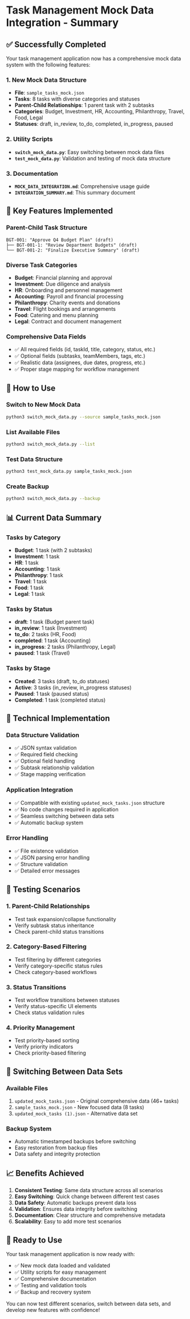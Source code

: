 # Task Management Mock Data Integration - Summary

## ✅ Successfully Completed

Your task management application now has a comprehensive mock data system with the following features:

### 1. New Mock Data Structure
- **File**: `sample_tasks_mock.json`
- **Tasks**: 8 tasks with diverse categories and statuses
- **Parent-Child Relationships**: 1 parent task with 2 subtasks
- **Categories**: Budget, Investment, HR, Accounting, Philanthropy, Travel, Food, Legal
- **Statuses**: draft, in_review, to_do, completed, in_progress, paused

### 2. Utility Scripts
- **`switch_mock_data.py`**: Easy switching between mock data files
- **`test_mock_data.py`**: Validation and testing of mock data structure

### 3. Documentation
- **`MOCK_DATA_INTEGRATION.md`**: Comprehensive usage guide
- **`INTEGRATION_SUMMARY.md`**: This summary document

## 🎯 Key Features Implemented

### Parent-Child Task Structure
```
BGT-001: "Approve Q4 Budget Plan" (draft)
├── BGT-001-1: "Review Department Budgets" (draft)
└── BGT-001-2: "Finalize Executive Summary" (draft)
```

### Diverse Task Categories
- **Budget**: Financial planning and approval
- **Investment**: Due diligence and analysis
- **HR**: Onboarding and personnel management
- **Accounting**: Payroll and financial processing
- **Philanthropy**: Charity events and donations
- **Travel**: Flight bookings and arrangements
- **Food**: Catering and menu planning
- **Legal**: Contract and document management

### Comprehensive Data Fields
- ✅ All required fields (id, taskId, title, category, status, etc.)
- ✅ Optional fields (subtasks, teamMembers, tags, etc.)
- ✅ Realistic data (assignees, due dates, progress, etc.)
- ✅ Proper stage mapping for workflow management

## 🚀 How to Use

### Switch to New Mock Data
```bash
python3 switch_mock_data.py --source sample_tasks_mock.json
```

### List Available Files
```bash
python3 switch_mock_data.py --list
```

### Test Data Structure
```bash
python3 test_mock_data.py sample_tasks_mock.json
```

### Create Backup
```bash
python3 switch_mock_data.py --backup
```

## 📊 Current Data Summary

### Tasks by Category
- **Budget**: 1 task (with 2 subtasks)
- **Investment**: 1 task
- **HR**: 1 task
- **Accounting**: 1 task
- **Philanthropy**: 1 task
- **Travel**: 1 task
- **Food**: 1 task
- **Legal**: 1 task

### Tasks by Status
- **draft**: 1 task (Budget parent task)
- **in_review**: 1 task (Investment)
- **to_do**: 2 tasks (HR, Food)
- **completed**: 1 task (Accounting)
- **in_progress**: 2 tasks (Philanthropy, Legal)
- **paused**: 1 task (Travel)

### Tasks by Stage
- **Created**: 3 tasks (draft, to_do statuses)
- **Active**: 3 tasks (in_review, in_progress statuses)
- **Paused**: 1 task (paused status)
- **Completed**: 1 task (completed status)

## 🔧 Technical Implementation

### Data Structure Validation
- ✅ JSON syntax validation
- ✅ Required field checking
- ✅ Optional field handling
- ✅ Subtask relationship validation
- ✅ Stage mapping verification

### Application Integration
- ✅ Compatible with existing `updated_mock_tasks.json` structure
- ✅ No code changes required in application
- ✅ Seamless switching between data sets
- ✅ Automatic backup system

### Error Handling
- ✅ File existence validation
- ✅ JSON parsing error handling
- ✅ Structure validation
- ✅ Detailed error messages

## 🎯 Testing Scenarios

### 1. Parent-Child Relationships
- Test task expansion/collapse functionality
- Verify subtask status inheritance
- Check parent-child status transitions

### 2. Category-Based Filtering
- Test filtering by different categories
- Verify category-specific status rules
- Check category-based workflows

### 3. Status Transitions
- Test workflow transitions between statuses
- Verify status-specific UI elements
- Check status validation rules

### 4. Priority Management
- Test priority-based sorting
- Verify priority indicators
- Check priority-based filtering

## 🔄 Switching Between Data Sets

### Available Files
1. `updated_mock_tasks.json` - Original comprehensive data (46+ tasks)
2. `sample_tasks_mock.json` - New focused data (8 tasks)
3. `updated_mock_tasks (1).json` - Alternative data set

### Backup System
- Automatic timestamped backups before switching
- Easy restoration from backup files
- Data safety and integrity protection

## 📈 Benefits Achieved

1. **Consistent Testing**: Same data structure across all scenarios
2. **Easy Switching**: Quick change between different test cases
3. **Data Safety**: Automatic backups prevent data loss
4. **Validation**: Ensures data integrity before switching
5. **Documentation**: Clear structure and comprehensive metadata
6. **Scalability**: Easy to add more test scenarios

## 🎉 Ready to Use

Your task management application is now ready with:
- ✅ New mock data loaded and validated
- ✅ Utility scripts for easy management
- ✅ Comprehensive documentation
- ✅ Testing and validation tools
- ✅ Backup and recovery system

You can now test different scenarios, switch between data sets, and develop new features with confidence! 